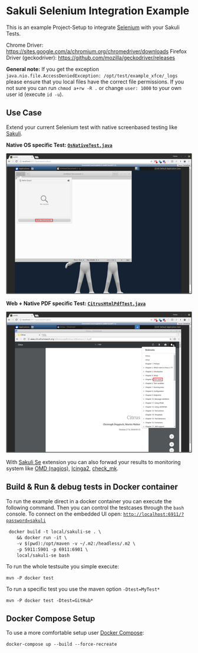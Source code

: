 # Sakuli Selenium Integration Example

This is an example Project-Setup to integrate [Selenium](https://www.selenium.org) with your Sakuli Tests.

Chrome Driver: https://sites.google.com/a/chromium.org/chromedriver/downloads
Firefox Driver (geckodriver): https://github.com/mozilla/geckodriver/releases

**General note:** If you get the exception `java.nio.file.AccessDeniedException: /opt/test/example_xfce/_logs` please ensure that you local files have the correct file permissions. If you not sure you can run `chmod a+rw -R .` or change `user: 1000` to your own user id (execute `id -u`).

## Use Case

Extend your current Selenium test with native screenbased testing like [Sakuli](http://consol.github.io/sakuli/latest/index.html#concept).
 
 **Native OS specific Test: [`OsNativeTest.java`](./src/test/java/org/sakuli/example/uiOnly/OsNativeTest.java)**
 
 ![selenium test native app](.pics/native_test.png) 
 
 **Web + Native PDF specific Test: [`CitrusHtmlPdfTest.java`](./src/test/java/org/sakuli/example/citrus/CitrusHtmlPdfTest.java)**
 
 ![selenium test citrus HTML and PDF](.pics/citrs_pdf.png)
 
 With [Sakuli Se](http://consol.github.io/sakuli/latest/index.html#sakuli-se) extension you can also forwad your results to monitoring system like [OMD (nagios)](http://consol.github.io/sakuli/latest/index.html#omd-gearman), [Icinga2](http://consol.github.io/sakuli/latest/index.html#icinga2-integration), [check_mk](http://consol.github.io/sakuli/latest/index.html#check_mk).

## Build & Run & debug tests in Docker container

To run the example direct in a docker container you can execute the following command. Then you can control the testcases through the `bash` console. To connect on the embedded UI open: [`http://localhost:6911/?password=sakuli`](http://localhost:6911/?password=sakuli) 

     docker build -t local/sakuli-se . \
        && docker run -it \
        -v $(pwd):/opt/maven -v ~/.m2:/headless/.m2 \
        -p 5911:5901 -p 6911:6901 \
        local/sakuli-se bash

To run the whole testsuite you simple execute:

    mvn -P docker test

To run a specific test you use the maven option `-Dtest=MyTest*`

    mvn -P docker test -Dtest=GitHub*
    
## Docker Compose Setup

To use a more comfortable setup user [Docker Compose]():

    docker-compose up --build --force-recreate